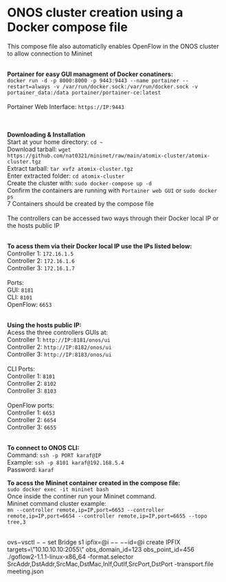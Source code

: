# ONOS cluster creation using a Docker compose file
This compose file also automaticlly enables OpenFlow in the ONOS cluster to allow connection to Mininet
<br /><br />

**Portainer for easy GUI managment of Docker conatiners:**
<br />
`docker run -d -p 8000:8000 -p 9443:9443 --name portainer --restart=always -v /var/run/docker.sock:/var/run/docker.sock -v portainer_data:/data portainer/portainer-ce:latest`
<br /><br />
Portainer Web Interface: `https://IP:9443`

<br /><br />
**Downloading & Installation**
<br />
Start at your home directory: `cd ~`
<br />
Download tarball: `wget https://github.com/nat0321/mininet/raw/main/atomix-cluster/atomix-cluster.tgz`
<br />
Extract tarball: `tar xvfz atomix-cluster.tgz`
<br />
Enter extracted folder: `cd atomix-cluster`
<br />
Create the cluster with: `sudo docker-compose up -d`
<br />
Confirm the containers are running with `Portainer web GUI` or `sudo docker ps`
<br />
7 Containers should be created by the compose file
<br /><br />
The controllers can be accessed two ways through their Docker local IP or the hosts public IP
<br /><br />

**To acess them via their Docker local IP use the IPs listed below:**
<br />
Controller 1: `172.16.1.5`
<br />
Controller 2: `172.16.1.6`
<br />
Controller 3: `172.16.1.7`
<br /><br />
Ports:
<br />
GUI: `8181`
<br />
CLI: `8101`
<br />
OpenFlow: `6653`
<br /><br />

**Using the hosts public IP:**
<br />
Acess the three controllers GUIs at:
<br />
Controller 1: `http://IP:8181/onos/ui`
<br />
Controller 2: `http://IP:8182/onos/ui`
<br />
Controller 3: `http://IP:8183/onos/ui`
<br /><br />
CLI Ports:
<br />
Controller 1: `8101`
<br />
Controller 2: `8102`
<br />
Controller 3: `8103`
<br /><br />
OpenFlow ports:
<br />
Controller 1: `6653`
<br />
Controller 2: `6654`
<br />
Controller 3: `6655`
<br /><br />

**To connect to ONOS CLI:**
<br />
Command: `ssh -p PORT karaf@IP`
<br />
Example: `ssh -p 8101 karaf@192.168.5.4`
<br />
Password: `karaf`
<br />

**To acess the Mininet container created in the compose file:**
<br />
`sudo docker exec -it mininet bash`
<br />
Once inside the continer run your Mininet command.
<br />
Mininet command cluster example:
<br />
`mn --controller remote,ip=IP,port=6653 --controller remote,ip=IP,port=6654 --controller remote,ip=IP,port=6655 --topo tree,3`
<br /><br />

ovs−vsctl − − set Bridge s1 ipfix=@i −− −−id=@i create IPFIX targets=\”10.10.10.10:2055\” obs_domain_id=123 obs_point_id=456
<br />
./goflow2-1.1.1-linux-x86_64 -format.selector SrcAddr,DstAddr,SrcMac,DstMac,InIf,OutIf,SrcPort,DstPort -transport.file meeting.json


